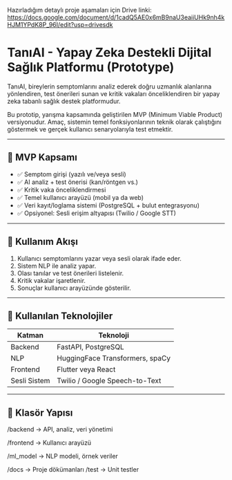 Hazırladığım detaylı proje aşamaları için Drive linki: 
https://docs.google.com/document/d/1cadQ5AE0x6mB9naU3eaiiUHk9nh4kHJM1YPdK8P_96I/edit?usp=drivesdk 

# TanıAI - Yapay Zeka Destekli Dijital Sağlık Platformu (Prototype)

TanıAI, bireylerin semptomlarını analiz ederek doğru uzmanlık alanlarına yönlendiren, test önerileri sunan ve kritik vakaları önceliklendiren bir yapay zeka tabanlı sağlık destek platformudur.

Bu prototip, yarışma kapsamında geliştirilen MVP (Minimum Viable Product) versiyonudur. Amaç, sistemin temel fonksiyonlarının teknik olarak çalıştığını göstermek ve gerçek kullanıcı senaryolarıyla test etmektir.

---

## 🎯 MVP Kapsamı

- ✅ Semptom girişi (yazılı ve/veya sesli)
- ✅ AI analiz + test önerisi (kan/röntgen vs.)
- ✅ Kritik vaka önceliklendirmesi
- ✅ Temel kullanıcı arayüzü (mobil ya da web)
- ✅ Veri kayıt/loglama sistemi (PostgreSQL + bulut entegrasyonu)
- ✅ Opsiyonel: Sesli erişim altyapısı (Twilio / Google STT)

---

## 🧠 Kullanım Akışı

1. Kullanıcı semptomlarını yazar veya sesli olarak ifade eder.
2. Sistem NLP ile analiz yapar.
3. Olası tanılar ve test önerileri listelenir.
4. Kritik vakalar işaretlenir.
5. Sonuçlar kullanıcı arayüzünde gösterilir.

---

## 🧰 Kullanılan Teknolojiler

| Katman      | Teknoloji                          |
|-------------|------------------------------------|
| Backend     | FastAPI, PostgreSQL                |
| NLP         | HuggingFace Transformers, spaCy   |
| Frontend    | Flutter veya React                 |
| Sesli Sistem| Twilio / Google Speech-to-Text     |

---

## 📁 Klasör Yapısı
/backend → API, analiz, veri yönetimi

/frontend → Kullanıcı arayüzü

/ml_model → NLP modeli, örnek veriler

/docs → Proje dökümanları
/test → Unit testler 

